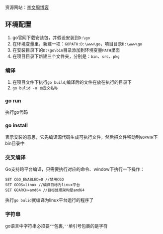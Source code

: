 资源网站：[李文周博客](www.liwenzhou.com)

## 环境配置

1. go官网下载安装包，并假设安装到`D:\go`
2. 在环境变量里，新建一项：`GOPATH:D:\www\go`，项目目录`D:\www\go`
3. 在安装目录下的`D:\go\bin`目录添加到环境变量`PATH`里面
4. 在项目目录下新建三个文件夹，分别是：`bin`、`src`、`pkg`

### 编译

1. 在项目文件下执行`go build`,编译后的文件在放在执行的目录下
2. `go bulid -o 自定义名称`

### go run

执行go代码

###  go install

表示安装的意思，它先编译源代码生成可执行文件，然后把文件移动到`GOPATH`下bin目录中

### 交叉编译

Go支持跨平台编译，只需要执行对应的命令、window下执行一下操作：

```
SET CGO_ENABLED=0 //禁用CGO
SET GOOS=linux //编译目标为linux平台
SET GOARCH=amd64 //目标处理架构是amd64
```

执行`go bulid`就编译为linux平台运行的程序了

### 字符串

go语言中字符串必须要`""`包裹,`''`单引号包裹的是字符